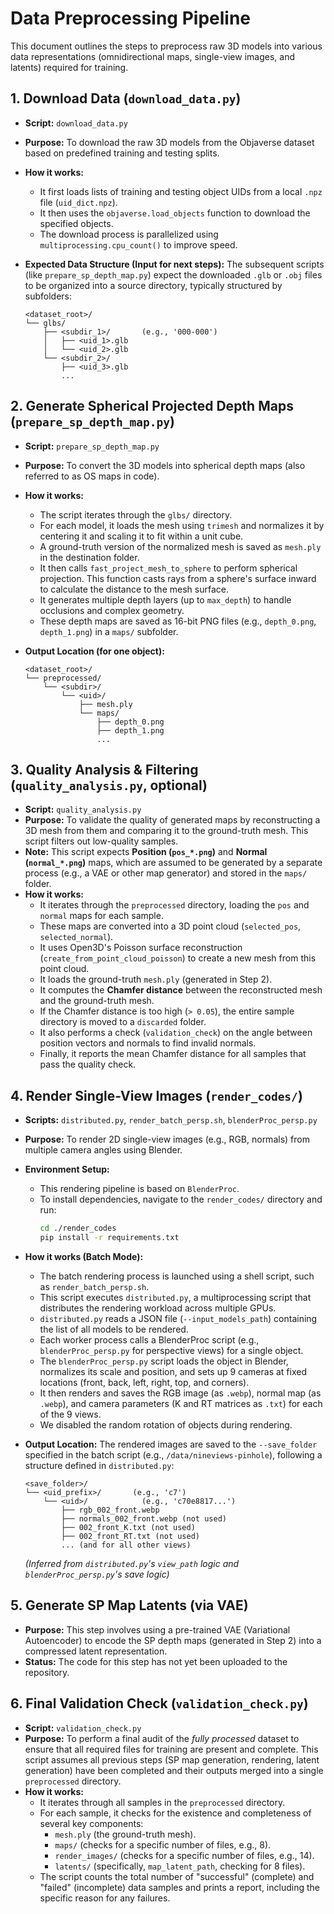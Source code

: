 # Data Preprocessing Pipeline

This document outlines the steps to preprocess raw 3D models into various data representations (omnidirectional maps, single-view images, and latents) required for training.

## 1. Download Data (`download_data.py`)

* **Script:** `download_data.py`
* **Purpose:** To download the raw 3D models from the Objaverse dataset based on predefined training and testing splits.
* **How it works:**
    * It first loads lists of training and testing object UIDs from a local `.npz` file (`uid_dict.npz`).
    * It then uses the `objaverse.load_objects` function to download the specified objects.
    * The download process is parallelized using `multiprocessing.cpu_count()` to improve speed.

* **Expected Data Structure (Input for next steps):**
    The subsequent scripts (like `prepare_sp_depth_map.py`) expect the downloaded `.glb` or `.obj` files to be organized into a source directory, typically structured by subfolders:

    ```
    <dataset_root>/
    └── glbs/
        ├── <subdir_1>/       (e.g., '000-000')
        │   ├── <uid_1>.glb
        │   └── <uid_2>.glb
        └── <subdir_2>/
            ├── <uid_3>.glb
            ...
    ```

## 2. Generate Spherical Projected Depth Maps (`prepare_sp_depth_map.py`)

* **Script:** `prepare_sp_depth_map.py`
* **Purpose:** To convert the 3D models into spherical depth maps (also referred to as OS maps in code).
* **How it works:**
    * The script iterates through the `glbs/` directory.
    * For each model, it loads the mesh using `trimesh` and normalizes it by centering it and scaling it to fit within a unit cube.
    * A ground-truth version of the normalized mesh is saved as `mesh.ply` in the destination folder.
    * It then calls `fast_project_mesh_to_sphere` to perform spherical projection. This function casts rays from a sphere's surface inward to calculate the distance to the mesh surface.
    * It generates multiple depth layers (up to `max_depth`) to handle occlusions and complex geometry.
    * These depth maps are saved as 16-bit PNG files (e.g., `depth_0.png`, `depth_1.png`) in a `maps/` subfolder.

* **Output Location (for one object):**
    ```
    <dataset_root>/
    └── preprocessed/
        └── <subdir>/
            └── <uid>/
                ├── mesh.ply
                └── maps/
                    ├── depth_0.png
                    ├── depth_1.png
                    ...
    ```

## 3. Quality Analysis & Filtering (`quality_analysis.py`, optional)

* **Script:** `quality_analysis.py`
* **Purpose:** To validate the quality of generated maps by reconstructing a 3D mesh from them and comparing it to the ground-truth mesh. This script filters out low-quality samples.
* **Note:** This script expects **Position (`pos_*.png`)** and **Normal (`normal_*.png`)** maps, which are assumed to be generated by a separate process (e.g., a VAE or other map generator) and stored in the `maps/` folder.
* **How it works:**
    * It iterates through the `preprocessed` directory, loading the `pos` and `normal` maps for each sample.
    * These maps are converted into a 3D point cloud (`selected_pos`, `selected_normal`).
    * It uses Open3D's Poisson surface reconstruction (`create_from_point_cloud_poisson`) to create a new mesh from this point cloud.
    * It loads the ground-truth `mesh.ply` (generated in Step 2).
    * It computes the **Chamfer distance** between the reconstructed mesh and the ground-truth mesh.
    * If the Chamfer distance is too high (`> 0.05`), the entire sample directory is moved to a `discarded` folder.
    * It also performs a check (`validation_check`) on the angle between position vectors and normals to find invalid normals.
    * Finally, it reports the mean Chamfer distance for all samples that pass the quality check.

## 4. Render Single-View Images (`render_codes/`)

* **Scripts:** `distributed.py`, `render_batch_persp.sh`, `blenderProc_persp.py`
* **Purpose:** To render 2D single-view images (e.g., RGB, normals) from multiple camera angles using Blender.
* **Environment Setup:**
    * This rendering pipeline is based on `BlenderProc`.
    * To install dependencies, navigate to the `render_codes/` directory and run:
        ```bash
        cd ./render_codes
        pip install -r requirements.txt
        ```

* **How it works (Batch Mode):**
    * The batch rendering process is launched using a shell script, such as `render_batch_persp.sh`.
    * This script executes `distributed.py`, a multiprocessing script that distributes the rendering workload across multiple GPUs.
    * `distributed.py` reads a JSON file (`--input_models_path`) containing the list of all models to be rendered.
    * Each worker process calls a BlenderProc script (e.g., `blenderProc_persp.py` for perspective views) for a single object.
    * The `blenderProc_persp.py` script loads the object in Blender, normalizes its scale and position, and sets up 9 cameras at fixed locations (front, back, left, right, top, and corners).
    * It then renders and saves the RGB image (as `.webp`), normal map (as `.webp`), and camera parameters (K and RT matrices as `.txt`) for each of the 9 views.
    * We disabled the random rotation of objects during rendering.

* **Output Location:**
    The rendered images are saved to the `--save_folder` specified in the batch script (e.g., `/data/nineviews-pinhole`), following a structure defined in `distributed.py`:

    ```
    <save_folder>/
    └── <uid_prefix>/       (e.g., 'c7')
        └── <uid>/            (e.g., 'c70e8817...')
            ├── rgb_002_front.webp
            ├── normals_002_front.webp (not used)
            ├── 002_front_K.txt (not used)
            ├── 002_front_RT.txt (not used)
            ... (and for all other views)
    ```
    *(Inferred from `distributed.py`'s `view_path` logic and `blenderProc_persp.py`'s save logic)*

## 5. Generate SP Map Latents (via VAE)

* **Purpose:** This step involves using a pre-trained VAE (Variational Autoencoder) to encode the SP depth maps (generated in Step 2) into a compressed latent representation.
* **Status:** The code for this step has not yet been uploaded to the repository.

## 6. Final Validation Check (`validation_check.py`)

* **Script:** `validation_check.py`
* **Purpose:** To perform a final audit of the *fully processed* dataset to ensure that all required files for training are present and complete. This script assumes all previous steps (SP map generation, rendering, latent generation) have been completed and their outputs merged into a single `preprocessed` directory.
* **How it works:**
    * It iterates through all samples in the `preprocessed` directory.
    * For each sample, it checks for the existence and completeness of several key components:
        * `mesh.ply` (the ground-truth mesh).
        * `maps/` (checks for a specific number of files, e.g., 8).
        * `render_images/` (checks for a specific number of files, e.g., 14).
        * `latents/` (specifically, `map_latent_path`, checking for 8 files).
    * The script counts the total number of "successful" (complete) and "failed" (incomplete) data samples and prints a report, including the specific reason for any failures.